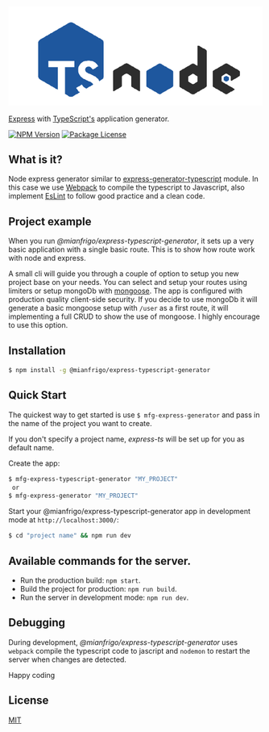 ![express-typescript](https://github.com/mianfrigo/mfg-express-typescript-generator/blob/main/express-typescript-draf.png?raw=true)

[Express](https://www.npmjs.com/package/express) with [TypeScript's](https://www.npmjs.com/package/typescript) application generator.

<a href="https://www.npmjs.com/package/@mianfrigo/express-typescript-generator" target="_blank"><img src="https://badgen.net/badge/npm/v1.2.1/blue" alt="NPM Version" /></a> <a href="https://www.npmjs.com/package/@mianfrigo/express-typescript-generator" target="_blank"><img src="https://badgen.net/badge/license/MIT/green" alt="Package License" /></a>

## What is it?

Node express generator similar to [express-generator-typescript](https://github.com/seanpmaxwell/express-generator-typescript) module. In this case we use
[Webpack](https://www.npmjs.com/package/webpack) to compile the typescript to Javascript, also implement [EsLint](https://www.npmjs.com/package/eslint) to follow
good practice and a clean code.

## Project example

When you run _@mianfrigo/express-typescript-generator_, it sets up a very basic application with a single basic route.
This is to show how route work with node and express.

A small cli will guide you through a couple of option to setup you new project base on your needs. You can select and setup your routes using limiters or setup mongoDb with [mongoose](hhttps://www.npmjs.com/package/mongoose). The app is configured with production quality client-side security. If you decide to use mongoDb it will generate a basic mongoose setup with `/user` as a first route, it will implementing a full CRUD to show the use of mongoose. I highly encourage to use this option.

## Installation

```bash
$ npm install -g @mianfrigo/express-typescript-generator
```

## Quick Start

The quickest way to get started is use `$ mfg-express-generator` and pass in the name of the project you want to create.

If you don't specify a project name, _express-ts_ will be set up for you as default name.

Create the app:

```bash
$ mfg-express-typescript-generator "MY_PROJECT"
 or
$ mfg-express-generator "MY_PROJECT"
```

Start your @mianfrigo/express-typescript-generator app
in development mode at `http://localhost:3000/`:

```bash
$ cd "project name" && npm run dev
```

## Available commands for the server.

- Run the production build: `npm start`.
- Build the project for production: `npm run build`.
- Run the server in development mode: `npm run dev`.

## Debugging

During development, _@mianfrigo/express-typescript-generator_ uses `webpack` compile the typescript code to jascript and `nodemon` to restart the server when changes are detected.

Happy coding

## License

[MIT](LICENSE)
